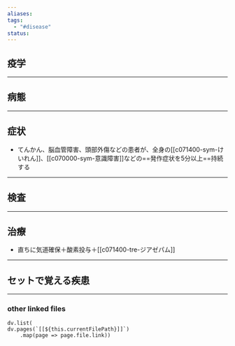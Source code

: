 ```yaml
---
aliases: 
tags:
  - "#disease"
status:
---
```

## 疫学
---
## 病態
---
## 症状
- てんかん、脳血管障害、頭部外傷などの患者が、全身の[[c071400-sym-けいれん]]、[[c070000-sym-意識障害]]などの==発作症状を5分以上==持続する
---
## 検査
---
## 治療
- 直ちに気道確保＋酸素投与＋[[c071400-tre-ジアゼパム]]
---
## セットで覚える疾患

---
### other linked files
```dataviewjs
dv.list(
dv.pages(`[[${this.currentFilePath}]]`)
	.map(page => page.file.link))
```
